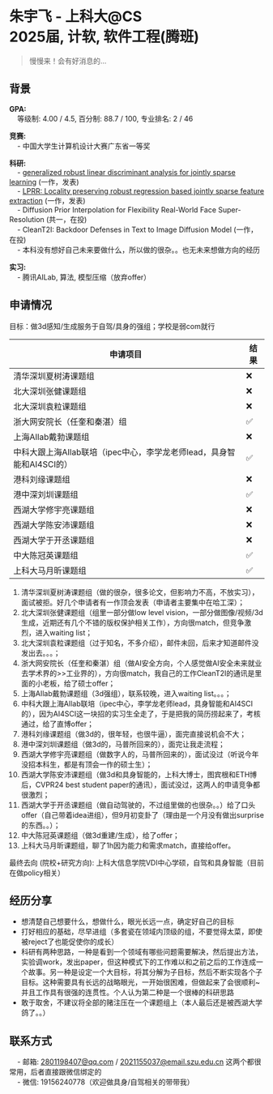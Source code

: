 # 朱宇飞 - 上科大@CS<br>2025届, 计软, 软件工程(腾班)
> 慢慢来！会有好消息的...<br>

## 背景
**GPA:**<br>
&nbsp;&nbsp;&nbsp;&nbsp;等级制: 4.00 / 4.5, 百分制: 88.7 / 100, 专业排名: 2 / 46

**竞赛:**<br>
&nbsp;&nbsp;&nbsp;&nbsp;- 中国大学生计算机设计大赛广东省一等奖

**科研:**<br>
&nbsp;&nbsp;&nbsp;&nbsp;- [generalized robust linear discriminant analysis for jointly sparse learning](https://link.springer.com/article/10.1007/s10489-024-05632-6)  (一作，发表)<br>
&nbsp;&nbsp;&nbsp;&nbsp;- [LPRR: Locality preserving robust regression based jointly sparse feature extraction](https://www.sciencedirect.com/science/article/pii/S0020025524010429)  (一作，发表)<br>
&nbsp;&nbsp;&nbsp;&nbsp;- Diffusion Prior Interpolation for Flexibility Real-World Face Super-Resolution (共一，在投)<br>
&nbsp;&nbsp;&nbsp;&nbsp;- CleanT2I: Backdoor Defenses in Text to Image Diffusion Model (一作，在投) <br>
&nbsp;&nbsp;&nbsp;&nbsp;- 本科没有想好自己未来要做什么，所以做的很杂。。也无未来想做方向的经历

**实习:**<br>
&nbsp;&nbsp;&nbsp;&nbsp;- 腾讯AILab, 算法, 模型压缩（放弃offer）

## 申请情况

目标：做3d感知/生成服务于自驾/具身的强组；学校是弱com就行

|  申请项目   | 结果 |
|  ----  | ----  |
| 清华深圳夏树涛课题组 | ❌ |
| 北大深圳张健课题组 | ❌ |
| 北大深圳袁粒课题组 | ❌ |
| 浙大网安院长（任奎和秦湛）组 | ✅ |
| 上海AIlab戴勃课题组 | ❌ |
| 中科大跟上海AIlab联培（ipec中心，李学龙老师lead，具身智能和AI4SCI的） | ✅ |
| 港科刘缘课题组 | ❌ |
| 港中深刘圳课题组 | ✅ |
| 西湖大学修宇亮课题组 | ❌ |
| 西湖大学陈安沛课题组 | ❌ |
| 西湖大学于开丞课题组 | ❌ |
| 中大陈冠英课题组 | ✅ |
| 上科大马月昕课题组 | ✅ |

1. 清华深圳夏树涛课题组（做的很杂，很多论文，但影响力不高，不放实习），面试被拒。好几个申请者有一作顶会发表（申请者主要集中在哈工深）；<br>
2. 北大深圳张健课题组（组里一部分做low level vision，一部分做图像/视频/3d生成，近期还有几个不错的版权保护相关工作），方向很match，但竞争激烈，进入waiting list；<br>
3. 北大深圳袁粒课题组（过于知名，不多介绍），邮件未回，后来才知道邮件没发出去。。。；<br>
4. 浙大网安院长（任奎和秦湛）组（做AI安全方向，个人感觉做AI安全未来就业去学术界的>>工业界的），方向很match，我自己的工作CleanT2I的通讯是里面的小老板，给了硕士offer；<br>
5. 上海AIlab戴勃课题组（3d强组），联系较晚，进入waiting list。。。；<br>
6. 中科大跟上海AIlab联培（ipec中心，李学龙老师lead，具身智能和AI4SCI的），因为AI4SCI这一块招的实习生全走了，于是把我的简历捞起来了，考核通过，给了直博offer；<br>
7. 港科刘缘课题组（做3d的，很年轻，也很牛逼），面完直接说机会不大；<br>
8. 港中深刘圳课题组（做3d的，马普所回来的），面完让我走流程；<br>
9. 西湖大学修宇亮课题组（做数字人的，马普所回来的），面试没过（听说今年没招本科生，都是有顶会一作的硕士生）；<br>
10. 西湖大学陈安沛课题组（做3d和具身智能的，上科大博士，图宾根和ETH博后，CVPR24 best student paper的通讯），面试没过，这两人的申请竞争都很激烈；<br>
11. 西湖大学于开丞课题组（做自动驾驶的，不过组里做的也很杂。。）给了口头offer（自己带着idea进组），但9月初变卦了（理由是一个月没有做出surprise的东西。。）；<br>
12. 中大陈冠英课题组（做3d重建/生成），给了offer；<br>
13. 上科大马月昕课题组，聊了1h因为能力和需求match，直接给offer。

最终去向 (院校+研究方向): 上科大信息学院VDI中心学硕，自驾和具身智能（目前在做policy相关）

## 经历分享
- 想清楚自己想要什么，想做什么，眼光长远一点，确定好自己的目标
- 打好相应的基础，尽早进组（多套瓷在领域内顶级的组，不要觉得太菜，即使被reject了也能促使你的成长）
- 科研有两种思路，一种是看到一个领域有哪些问题需要解决，然后提出方法，实验调work，发出paper，但这种模式下的工作难以和之前之后的工作连成一个故事。另一种是设定一个大目标，将其分解为子目标，然后不断实现各个子目标。这种需要具有长远的战略眼光，一开始很困难，但做起来了会很顺利~ 并且工作具有很强的连贯性。个人认为第二种是一个很棒的科研思路
- 敢于取舍，不建议将全部的赌注压在一个课题组上（本人最后还是被西湖大学鸽了。。）


## 联系方式
&nbsp;&nbsp;&nbsp;&nbsp;- 邮箱: 2801198407@qq.com / 2021155037@email.szu.edu.cn 这两个都很常用，后者直接跟微信绑定的<br>
&nbsp;&nbsp;&nbsp;&nbsp;- 微信: 19156240778（欢迎做具身/自驾相关的带带我）